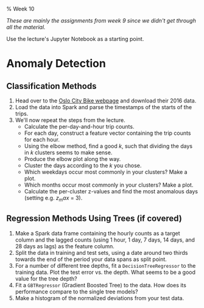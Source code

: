 % Week 10

*These are mainly the assignments from week 9 since we didn't get
through all the material.*

Use the lecture's Jupyter Notebook as a starting point.

# Anomaly Detection

## Classification Methods

1. Head over to the [Oslo City Bike webpage][ocb] and download their
   2016 data.
2. Load the data into Spark and parse the timestamps of the starts of
   the trips.
3. We'll now repeat the steps from the lecture.
     - Calculate the per-day-and-hour trip counts.
     - For each day, construct a feature vector containing the trip
       counts for each hour.
     - Using the elbow method, find a good $k$, such that dividing
       the days in $k$ clusters seems to make sense.
     - Produce the elbow plot along the way.
     - Cluster the days according to the $k$ you chose.
     - Which weekdays occur most commonly in your clusters? Make a
       plot.
     - Which months occur most commonly in your clusters? Make a plot.
     - Calculate the per-cluster z-values and find the most anomalous
       days (setting e.g. $z_max$ = 3).

## Regression Methods Using Trees (if covered)

1. Make a Spark data frame containing the hourly counts as a target
   column and the lagged counts (using 1 hour, 1 day, 7 days, 14 days,
   and 28 days as lags) as the feature column.
2. Split the data in training and test sets, using a date around two
   thirds towards the end of the period your data spans as split
   point.
2. For a number of different tree depths, fit a `DecisionTreeRegressor`
   to the training data. Plot the test error vs. the depth. What seems
   to be a good value for the tree depth?
3. Fit a `GBTRegressor` (Gradient Boosted Tree) to the data. How does
   its performance compare to the single tree models?
4. Make a histogram of the normalized deviations from your test data.


[ocb]: https://developer.oslobysykkel.no/data
